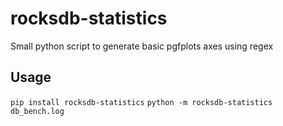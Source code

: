 # rocksdb-statistics

Small python script to generate basic pgfplots axes using regex

## Usage

`pip install rocksdb-statistics`
`python -m rocksdb-statistics db_bench.log`
